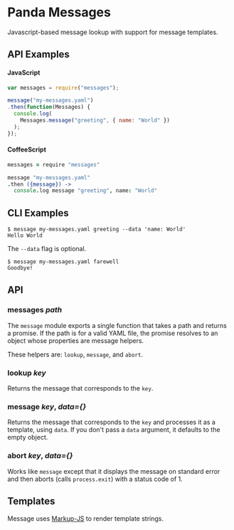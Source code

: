 # Panda Messages

Javascript-based message lookup with support for message templates.

## API Examples

#### JavaScript

```javascript
var messages = require("messages");

message("my-messages.yaml")
.then(function(Messages) {
  console.log(
    Messages.message("greeting", { name: "World" })
  );
});
```

#### CoffeeScript

```coffee
messages = require "messages"

message "my-messages.yaml"
.then ({message}) ->
  console.log message "greeting", name: "World"
```

## CLI Examples

```
$ message my-messages.yaml greeting --data 'name: World'
Hello World
```

The `--data` flag is optional.

```
$ message my-messages.yaml farewell
Goodbye!
```

## API

### messages _path_

The `message` module exports a single function that takes a path
and returns a promise. If the path is for a valid YAML file,
the promise resolves to an object whose properties are message helpers.

These helpers are: `lookup`, `message`, and `abort`.

### lookup _key_

Returns the message that corresponds to the `key`.

### message _key_, _data={}_

Returns the message that corresponds to the `key` and
processes it as a template, using `data`.
If you don't pass a `data` argument, it defaults to
the empty object.

### abort _key_, _data={}_

Works like `message` except that it
displays the message on standard error and then aborts
(calls `process.exit`) with a status code of 1.

## Templates

Message uses [Markup-JS](https://github.com/adammark/Markup.js/) to render template strings.
